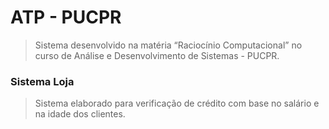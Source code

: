 # ATP - PUCPR 

> Sistema desenvolvido na matéria “Raciocínio Computacional” no curso de Análise e Desenvolvimento de Sistemas - PUCPR.

### Sistema Loja

> Sistema elaborado para verificação de crédito com base no salário e na idade dos clientes. 